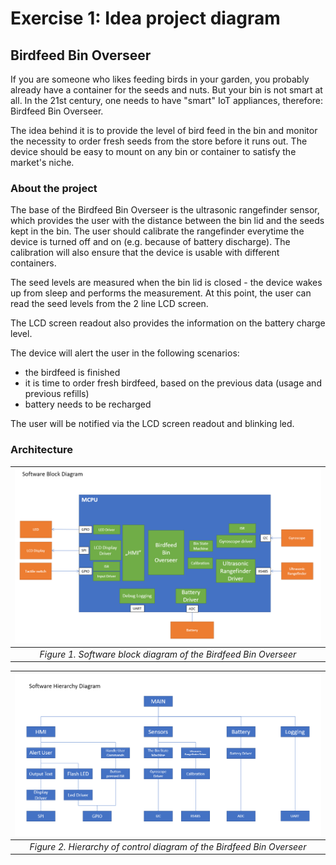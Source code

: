 # Exercise 1: Idea project diagram

## Birdfeed Bin Overseer
If you are someone who likes feeding birds in your garden, you probably already
have a container for the seeds and nuts. But your bin is not smart at all. In
the 21st century, one needs to have "smart" IoT appliances, therefore: Birdfeed
Bin Overseer.

The idea behind it is to provide the level of bird feed in the bin and monitor
the necessity to order fresh seeds from the store before it runs out. The device
should be easy to mount on any bin or container to satisfy the market's niche.


### About the project
The base of the Birdfeed Bin Overseer is the ultrasonic rangefinder sensor,
which provides the user with the distance between the bin lid and the seeds kept
in the bin. The user should calibrate the rangefinder everytime the device is
turned off and on (e.g. because of battery discharge). The calibration will also
ensure that the device is usable with different containers.

The seed levels are measured when the bin lid is closed - the device wakes up
from sleep and performs the measurement. At this point, the user can read the
seed levels from the 2 line LCD screen. 

The LCD screen readout also provides the information on the battery charge
level.

The device will alert the user in the following scenarios:
- the birdfeed is finished
- it is time to order fresh birdfeed, based on the previous data (usage and
  previous refills)
- battery needs to be recharged

The user will be notified via the LCD screen readout and blinking led.


### Architecture


|![Software block diagram](assets/hw01_software-block-diagram.png)|
|:--:|
| *Figure 1. Software block diagram of the Birdfeed Bin Overseer*|

|![Hierarchy of Control Diagram](assets/hw01_software-hierarchy-of-control-diagram.png)|
|:--:|
| *Figure 2. Hierarchy of control diagram of the Birdfeed Bin Overseer*|
